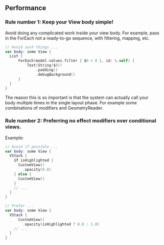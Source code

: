
## Performance
### Rule number 1: Keep your View body simple!
Avoid doing any complicated work inside your view body. For example, pass in the ForEach not a ready-to-go sequence, with filtering, mapping, etc.

```swift
// Avoid such things ...
var body: some View {
  List {
      ForEach(model.values.filter { $0 > 0 }, id: \.self) {
          Text(String($0))
              .padding()
              .debugBackground()
      }
  }
}
```

The reason this is so important is that the system can actually call your body multiple times in the single layout phase. 
For example some combinations of modifiers and GeometryReader.

### Rule number 2: Preferring no effect modifiers over conditional views.
Example:

```swift
// Avoid if possible ...
var body: some View {
  VStack {
    if isHighlighted {
      CustomView()
        .opacity(0.8)
    } else {
      CustomView()
    }
    // ...
  }
}
```

```swift
// Prefer ...
var body: some View {
  VStack {
      CustomView()
        .opacity(isHighlighted ? 0.8 : 1.0)
    // ...
  }
}
```

